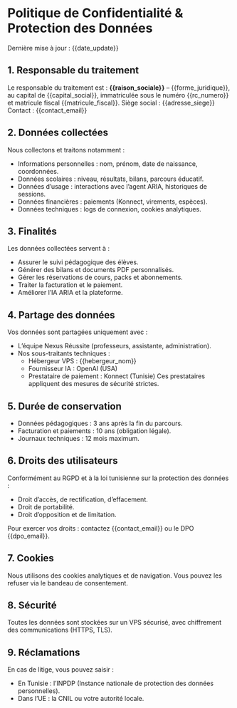 <!-- markdownlint-disable MD013 MD022 MD032 -->
# Politique de Confidentialité & Protection des Données

Dernière mise à jour : {{date_update}}

## 1. Responsable du traitement
Le responsable du traitement est :
**{{raison_sociale}}** – {{forme_juridique}}, au capital de {{capital_social}}, immatriculée sous le numéro {{rc_numero}} et matricule fiscal {{matricule_fiscal}}.
Siège social : {{adresse_siege}}
Contact : {{contact_email}}

## 2. Données collectées
Nous collectons et traitons notamment :
- Informations personnelles : nom, prénom, date de naissance, coordonnées.
- Données scolaires : niveau, résultats, bilans, parcours éducatif.
- Données d’usage : interactions avec l’agent ARIA, historiques de sessions.
- Données financières : paiements (Konnect, virements, espèces).
- Données techniques : logs de connexion, cookies analytiques.

## 3. Finalités
Les données collectées servent à :
- Assurer le suivi pédagogique des élèves.
- Générer des bilans et documents PDF personnalisés.
- Gérer les réservations de cours, packs et abonnements.
- Traiter la facturation et le paiement.
- Améliorer l’IA ARIA et la plateforme.

## 4. Partage des données
Vos données sont partagées uniquement avec :
- L’équipe Nexus Réussite (professeurs, assistante, administration).
- Nos sous-traitants techniques :
  - Hébergeur VPS : {{hebergeur_nom}}
  - Fournisseur IA : OpenAI (USA)
  - Prestataire de paiement : Konnect (Tunisie)
Ces prestataires appliquent des mesures de sécurité strictes.

## 5. Durée de conservation
- Données pédagogiques : 3 ans après la fin du parcours.
- Facturation et paiements : 10 ans (obligation légale).
- Journaux techniques : 12 mois maximum.

## 6. Droits des utilisateurs
Conformément au RGPD et à la loi tunisienne sur la protection des données :
- Droit d’accès, de rectification, d’effacement.
- Droit de portabilité.
- Droit d’opposition et de limitation.

Pour exercer vos droits : contactez {{contact_email}} ou le DPO {{dpo_email}}.

## 7. Cookies
Nous utilisons des cookies analytiques et de navigation. Vous pouvez les refuser via le bandeau de consentement.

## 8. Sécurité
Toutes les données sont stockées sur un VPS sécurisé, avec chiffrement des communications (HTTPS, TLS).

## 9. Réclamations
En cas de litige, vous pouvez saisir :
- En Tunisie : l’INPDP (Instance nationale de protection des données personnelles).
- Dans l’UE : la CNIL ou votre autorité locale.
